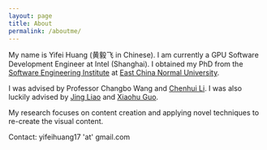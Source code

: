 ```yaml
---
layout: page
title: About
permalink: /aboutme/
---
```



My name is Yifei Huang (黄毅飞 in Chinese). 
I am currently a GPU Software Development Engineer at Intel (Shanghai). 
I obtained my PhD from the <a href="http://www.sei.ecnu.edu.cn/"> Software Engineering Institute</a> at <a
    href="https://www.ecnu.edu.cn">East China Normal University</a>. 

I was advised by Professor Changbo Wang and <a href="//chenhui.li">Chenhui Li</a>. I was also luckily advised by <a href="https://liaojing.github.io/html/">Jing Liao</a>   and <a href="https://personal.utdallas.edu/~xguo/">Xiaohu Guo</a>.

My research focuses on content creation and applying novel techniques to re-create the visual content.

Contact: yifeihuang17 'at' gmail.com


